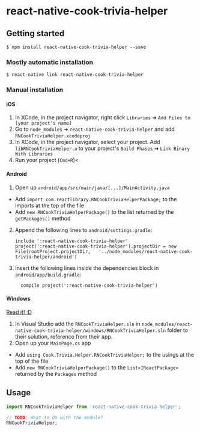 
# react-native-cook-trivia-helper

## Getting started

`$ npm install react-native-cook-trivia-helper --save`

### Mostly automatic installation

`$ react-native link react-native-cook-trivia-helper`

### Manual installation


#### iOS

1. In XCode, in the project navigator, right click `Libraries` ➜ `Add Files to [your project's name]`
2. Go to `node_modules` ➜ `react-native-cook-trivia-helper` and add `RNCookTriviaHelper.xcodeproj`
3. In XCode, in the project navigator, select your project. Add `libRNCookTriviaHelper.a` to your project's `Build Phases` ➜ `Link Binary With Libraries`
4. Run your project (`Cmd+R`)<

#### Android

1. Open up `android/app/src/main/java/[...]/MainActivity.java`
  - Add `import com.reactlibrary.RNCookTriviaHelperPackage;` to the imports at the top of the file
  - Add `new RNCookTriviaHelperPackage()` to the list returned by the `getPackages()` method
2. Append the following lines to `android/settings.gradle`:
  	```
  	include ':react-native-cook-trivia-helper'
  	project(':react-native-cook-trivia-helper').projectDir = new File(rootProject.projectDir, 	'../node_modules/react-native-cook-trivia-helper/android')
  	```
3. Insert the following lines inside the dependencies block in `android/app/build.gradle`:
  	```
      compile project(':react-native-cook-trivia-helper')
  	```

#### Windows
[Read it! :D](https://github.com/ReactWindows/react-native)

1. In Visual Studio add the `RNCookTriviaHelper.sln` in `node_modules/react-native-cook-trivia-helper/windows/RNCookTriviaHelper.sln` folder to their solution, reference from their app.
2. Open up your `MainPage.cs` app
  - Add `using Cook.Trivia.Helper.RNCookTriviaHelper;` to the usings at the top of the file
  - Add `new RNCookTriviaHelperPackage()` to the `List<IReactPackage>` returned by the `Packages` method


## Usage
```javascript
import RNCookTriviaHelper from 'react-native-cook-trivia-helper';

// TODO: What to do with the module?
RNCookTriviaHelper;
```
  